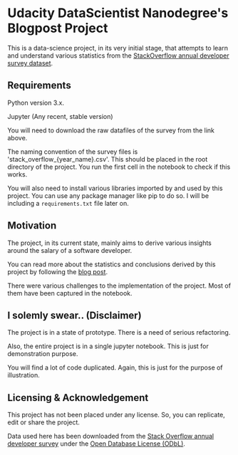# Udacity DataScientist Nanodegree's Blogpost Project
This is a data-science project, in its very initial stage, that attempts to learn and understand various statistics from the [StackOverflow annual developer survey dataset](https://insights.stackoverflow.com/survey).

## Requirements
Python version 3.x.

Jupyter (Any recent, stable version)

You will need to download the raw datafiles of the survey from the link above.

The naming convention of the survey files is 'stack_overflow_{year_name}.csv'. This should be placed in the root directory of the project. You run the first cell in the notebook to check if this works.

You will also need to install various libraries imported by and used by this project. You can use any package manager like pip to do so. I will be including a `requirements.txt` file later on.

## Motivation
The project, in its current state, mainly aims to derive various insights around the salary of a software developer.

You can read more about the statistics and conclusions derived by this project by following the [blog post](https://medium.com/@pritishmishra_72667/salaries-of-software-devs-a-look-at-the-last-decade-2b40d8eda5d8).

There were various challenges to the implementation of the project. Most of them have been captured in the notebook.

## I solemly swear.. (Disclaimer)
The project is in a state of prototype. There is a need of serious refactoring. 

Also, the entire project is in a single jupyter notebook. This is just for demonstration purpose.

You will find a lot of code duplicated. Again, this is just for the purpose of illustration.

## Licensing & Acknowledgement
This project has not been placed under any license. So, you can replicate, edit or share the project.

Data used here has been downloaded from the [Stack Overflow annual developer survey](https://insights.stackoverflow.com/survey) under the [Open Database License (ODbL)](http://opendatacommons.org/licenses/odbl/1.0/).


